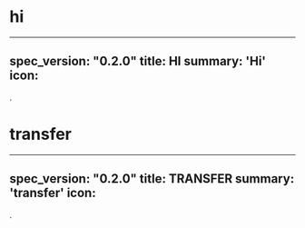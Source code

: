 <h1 class="contract">hi</h1>

---
spec_version: "0.2.0"
title: HI
summary: 'Hi'
icon:
---
.

<h1 class="contract">transfer</h1>

---
spec_version: "0.2.0"
title: TRANSFER
summary: 'transfer'
icon:
---
.